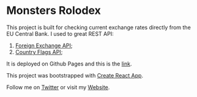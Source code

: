 # Monsters Rolodex

This project is built for checking current exchange rates directly from the EU Central Bank. I used to great REST API:
1. [Foreign Exchange API](https://exchangeratesapi.io/);
2. [Country Flags API](https://www.countryflags.io/);

It is deployed on Github Pages and this is the [link](https://uptheirons78.github.io/exchange-rates).

This project was bootstrapped with [Create React App](https://github.com/facebook/create-react-app).

Follow me on [Twitter](https://twitter.com/UpTheIrons1978) or visit my [Website](https://www.maurobono.com/).